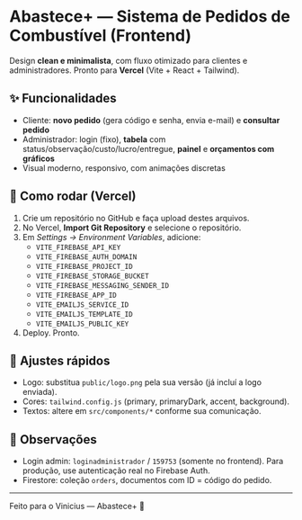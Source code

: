 
# Abastece+ — Sistema de Pedidos de Combustível (Frontend)

Design **clean e minimalista**, com fluxo otimizado para clientes e administradores.
Pronto para **Vercel** (Vite + React + Tailwind).

## ✨ Funcionalidades
- Cliente: **novo pedido** (gera código e senha, envia e-mail) e **consultar pedido**
- Administrador: login (fixo), **tabela** com status/observação/custo/lucro/entregue, **painel** e **orçamentos com gráficos**
- Visual moderno, responsivo, com animações discretas

## 🚀 Como rodar (Vercel)
1. Crie um repositório no GitHub e faça upload destes arquivos.
2. No Vercel, **Import Git Repository** e selecione o repositório.
3. Em *Settings → Environment Variables*, adicione:
   - `VITE_FIREBASE_API_KEY`
   - `VITE_FIREBASE_AUTH_DOMAIN`
   - `VITE_FIREBASE_PROJECT_ID`
   - `VITE_FIREBASE_STORAGE_BUCKET`
   - `VITE_FIREBASE_MESSAGING_SENDER_ID`
   - `VITE_FIREBASE_APP_ID`
   - `VITE_EMAILJS_SERVICE_ID`
   - `VITE_EMAILJS_TEMPLATE_ID`
   - `VITE_EMAILJS_PUBLIC_KEY`
4. Deploy. Pronto.

## 🔧 Ajustes rápidos
- Logo: substitua `public/logo.png` pela sua versão (já incluí a logo enviada).
- Cores: `tailwind.config.js` (primary, primaryDark, accent, background).
- Textos: altere em `src/components/*` conforme sua comunicação.

## 🔐 Observações
- Login admin: `loginadministrador` / `159753` (somente no frontend). Para produção, use autenticação real no Firebase Auth.
- Firestore: coleção `orders`, documentos com ID = código do pedido.

---

Feito para o Vinicius — Abastece+ 🚀
